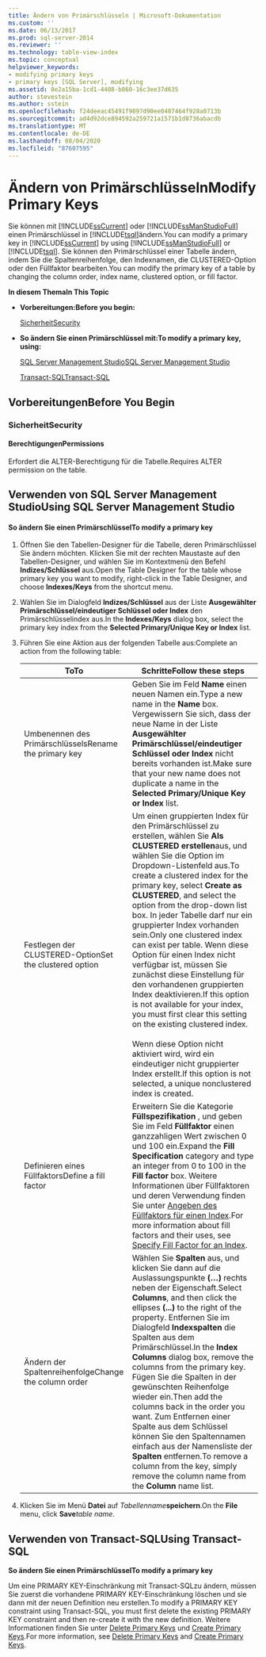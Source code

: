 ```yaml
---
title: Ändern von Primärschlüsseln | Microsoft-Dokumentation
ms.custom: ''
ms.date: 06/13/2017
ms.prod: sql-server-2014
ms.reviewer: ''
ms.technology: table-view-index
ms.topic: conceptual
helpviewer_keywords:
- modifying primary keys
- primary keys [SQL Server], modifying
ms.assetid: 8e2a15ba-1cd1-4408-b860-16c3ee37d635
author: stevestein
ms.author: sstein
ms.openlocfilehash: f24deeac45491f9097d90ee0407464f928a0713b
ms.sourcegitcommit: ad4d92dce894592a259721a1571b1d8736abacdb
ms.translationtype: MT
ms.contentlocale: de-DE
ms.lasthandoff: 08/04/2020
ms.locfileid: "87607595"
---
```

# <a name="modify-primary-keys"></a><span data-ttu-id="17ab9-102">Ändern von Primärschlüsseln</span><span class="sxs-lookup"><span data-stu-id="17ab9-102">Modify Primary Keys</span></span>
  <span data-ttu-id="17ab9-103">Sie können mit [!INCLUDE[ssCurrent](../../includes/sscurrent-md.md)] oder [!INCLUDE[ssManStudioFull](../../includes/ssmanstudiofull-md.md)] einen Primärschlüssel in [!INCLUDE[tsql](../../includes/tsql-md.md)]ändern.</span><span class="sxs-lookup"><span data-stu-id="17ab9-103">You can modify a primary key in [!INCLUDE[ssCurrent](../../includes/sscurrent-md.md)] by using [!INCLUDE[ssManStudioFull](../../includes/ssmanstudiofull-md.md)] or [!INCLUDE[tsql](../../includes/tsql-md.md)].</span></span> <span data-ttu-id="17ab9-104">Sie können den Primärschlüssel einer Tabelle ändern, indem Sie die Spaltenreihenfolge, den Indexnamen, die CLUSTERED-Option oder den Füllfaktor bearbeiten.</span><span class="sxs-lookup"><span data-stu-id="17ab9-104">You can modify the primary key of a table by changing the column order, index name, clustered option, or fill factor.</span></span>  
  
 <span data-ttu-id="17ab9-105">**In diesem Thema**</span><span class="sxs-lookup"><span data-stu-id="17ab9-105">**In This Topic**</span></span>  
  
-   <span data-ttu-id="17ab9-106">**Vorbereitungen:**</span><span class="sxs-lookup"><span data-stu-id="17ab9-106">**Before you begin:**</span></span>  
  
     [<span data-ttu-id="17ab9-107">Sicherheit</span><span class="sxs-lookup"><span data-stu-id="17ab9-107">Security</span></span>](#Security)  
  
-   <span data-ttu-id="17ab9-108">**So ändern Sie einen Primärschlüssel mit:**</span><span class="sxs-lookup"><span data-stu-id="17ab9-108">**To modify a primary key, using:**</span></span>  
  
     [<span data-ttu-id="17ab9-109">SQL Server Management Studio</span><span class="sxs-lookup"><span data-stu-id="17ab9-109">SQL Server Management Studio</span></span>](#SSMSProcedure)  
  
     [<span data-ttu-id="17ab9-110">Transact-SQL</span><span class="sxs-lookup"><span data-stu-id="17ab9-110">Transact-SQL</span></span>](#TsqlProcedure)  
  
##  <a name="before-you-begin"></a><a name="BeforeYouBegin"></a> <span data-ttu-id="17ab9-111">Vorbereitungen</span><span class="sxs-lookup"><span data-stu-id="17ab9-111">Before You Begin</span></span>  
  
###  <a name="security"></a><a name="Security"></a> <span data-ttu-id="17ab9-112">Sicherheit</span><span class="sxs-lookup"><span data-stu-id="17ab9-112">Security</span></span>  
  
####  <a name="permissions"></a><a name="Permissions"></a> <span data-ttu-id="17ab9-113">Berechtigungen</span><span class="sxs-lookup"><span data-stu-id="17ab9-113">Permissions</span></span>  
 <span data-ttu-id="17ab9-114">Erfordert die ALTER-Berechtigung für die Tabelle.</span><span class="sxs-lookup"><span data-stu-id="17ab9-114">Requires ALTER permission on the table.</span></span>  
  
##  <a name="using-sql-server-management-studio"></a><a name="SSMSProcedure"></a> <span data-ttu-id="17ab9-115">Verwenden von SQL Server Management Studio</span><span class="sxs-lookup"><span data-stu-id="17ab9-115">Using SQL Server Management Studio</span></span>  
  
#### <a name="to-modify-a-primary-key"></a><span data-ttu-id="17ab9-116">So ändern Sie einen Primärschlüssel</span><span class="sxs-lookup"><span data-stu-id="17ab9-116">To modify a primary key</span></span>  
  
1.  <span data-ttu-id="17ab9-117">Öffnen Sie den Tabellen-Designer für die Tabelle, deren Primärschlüssel Sie ändern möchten. Klicken Sie mit der rechten Maustaste auf den Tabellen-Designer, und wählen Sie im Kontextmenü den Befehl **Indizes/Schlüssel** aus.</span><span class="sxs-lookup"><span data-stu-id="17ab9-117">Open the Table Designer for the table whose primary key you want to modify, right-click in the Table Designer, and choose **Indexes/Keys** from the shortcut menu.</span></span>  
  
2.  <span data-ttu-id="17ab9-118">Wählen Sie im Dialogfeld **Indizes/Schlüssel** aus der Liste **Ausgewählter Primärschlüssel/eindeutiger Schlüssel oder Index** den Primärschlüsselindex aus.</span><span class="sxs-lookup"><span data-stu-id="17ab9-118">In the **Indexes/Keys** dialog box, select the primary key index from the **Selected Primary/Unique Key or Index** list.</span></span>  
  
3.  <span data-ttu-id="17ab9-119">Führen Sie eine Aktion aus der folgenden Tabelle aus:</span><span class="sxs-lookup"><span data-stu-id="17ab9-119">Complete an action from the following table:</span></span>  
  
    |<span data-ttu-id="17ab9-120">To</span><span class="sxs-lookup"><span data-stu-id="17ab9-120">To</span></span>|<span data-ttu-id="17ab9-121">Schritte</span><span class="sxs-lookup"><span data-stu-id="17ab9-121">Follow these steps</span></span>|  
    |--------|------------------------|  
    |<span data-ttu-id="17ab9-122">Umbenennen des Primärschlüssels</span><span class="sxs-lookup"><span data-stu-id="17ab9-122">Rename the primary key</span></span>|<span data-ttu-id="17ab9-123">Geben Sie im Feld **Name** einen neuen Namen ein.</span><span class="sxs-lookup"><span data-stu-id="17ab9-123">Type a new name in the **Name** box.</span></span> <span data-ttu-id="17ab9-124">Vergewissern Sie sich, dass der neue Name in der Liste **Ausgewählter Primärschlüssel/eindeutiger Schlüssel oder Index** nicht bereits vorhanden ist.</span><span class="sxs-lookup"><span data-stu-id="17ab9-124">Make sure that your new name does not duplicate a name in the **Selected Primary/Unique Key or Index** list.</span></span>|  
    |<span data-ttu-id="17ab9-125">Festlegen der CLUSTERED-Option</span><span class="sxs-lookup"><span data-stu-id="17ab9-125">Set the clustered option</span></span>|<span data-ttu-id="17ab9-126">Um einen gruppierten Index für den Primärschlüssel zu erstellen, wählen Sie **Als CLUSTERED erstellen**aus, und wählen Sie die Option im Dropdown-Listenfeld aus.</span><span class="sxs-lookup"><span data-stu-id="17ab9-126">To create a clustered index for the primary key, select **Create as CLUSTERED**, and select the option from the drop-down list box.</span></span> <span data-ttu-id="17ab9-127">In jeder Tabelle darf nur ein gruppierter Index vorhanden sein.</span><span class="sxs-lookup"><span data-stu-id="17ab9-127">Only one clustered index can exist per table.</span></span> <span data-ttu-id="17ab9-128">Wenn diese Option für einen Index nicht verfügbar ist, müssen Sie zunächst diese Einstellung für den vorhandenen gruppierten Index deaktivieren.</span><span class="sxs-lookup"><span data-stu-id="17ab9-128">If this option is not available for your index, you must first clear this setting on the existing clustered index.</span></span><br /><br /> <span data-ttu-id="17ab9-129">Wenn diese Option nicht aktiviert wird, wird ein eindeutiger nicht gruppierter Index erstellt.</span><span class="sxs-lookup"><span data-stu-id="17ab9-129">If this option is not selected, a unique nonclustered index is created.</span></span>|  
    |<span data-ttu-id="17ab9-130">Definieren eines Füllfaktors</span><span class="sxs-lookup"><span data-stu-id="17ab9-130">Define a fill factor</span></span>|<span data-ttu-id="17ab9-131">Erweitern Sie die Kategorie **Füllspezifikation** , und geben Sie im Feld **Füllfaktor** einen ganzzahligen Wert zwischen 0 und 100 ein.</span><span class="sxs-lookup"><span data-stu-id="17ab9-131">Expand the **Fill Specification** category and type an integer from 0 to 100 in the **Fill factor** box.</span></span> <span data-ttu-id="17ab9-132">Weitere Informationen über Füllfaktoren und deren Verwendung finden Sie unter [Angeben des Füllfaktors für einen Index](../indexes/specify-fill-factor-for-an-index.md).</span><span class="sxs-lookup"><span data-stu-id="17ab9-132">For more information about fill factors and their uses, see [Specify Fill Factor for an Index](../indexes/specify-fill-factor-for-an-index.md).</span></span>|  
    |<span data-ttu-id="17ab9-133">Ändern der Spaltenreihenfolge</span><span class="sxs-lookup"><span data-stu-id="17ab9-133">Change the column order</span></span>|<span data-ttu-id="17ab9-134">Wählen Sie **Spalten** aus, und klicken Sie dann auf die Auslassungspunkte **(…)** rechts neben der Eigenschaft.</span><span class="sxs-lookup"><span data-stu-id="17ab9-134">Select **Columns**, and then click the ellipses **(...)** to the right of the property.</span></span> <span data-ttu-id="17ab9-135">Entfernen Sie im Dialogfeld  **Indexspalten** die Spalten aus dem Primärschlüssel.</span><span class="sxs-lookup"><span data-stu-id="17ab9-135">In the  **Index Columns** dialog box, remove the columns from the primary key.</span></span> <span data-ttu-id="17ab9-136">Fügen Sie die Spalten in der gewünschten Reihenfolge wieder ein.</span><span class="sxs-lookup"><span data-stu-id="17ab9-136">Then add the columns back in the order you want.</span></span> <span data-ttu-id="17ab9-137">Zum Entfernen einer Spalte aus dem Schlüssel können Sie den Spaltennamen einfach aus der Namensliste der **Spalten** entfernen.</span><span class="sxs-lookup"><span data-stu-id="17ab9-137">To remove a column from the key, simply remove the column name from the **Column** name list.</span></span>|  
  
4.  <span data-ttu-id="17ab9-138">Klicken Sie im Menü **Datei** auf _Tabellenname_**speichern**.</span><span class="sxs-lookup"><span data-stu-id="17ab9-138">On the **File** menu, click **Save**_table name_.</span></span>  
  
##  <a name="using-transact-sql"></a><a name="TsqlProcedure"></a> <span data-ttu-id="17ab9-139">Verwenden von Transact-SQL</span><span class="sxs-lookup"><span data-stu-id="17ab9-139">Using Transact-SQL</span></span>  
 <span data-ttu-id="17ab9-140">**So ändern Sie einen Primärschlüssel**</span><span class="sxs-lookup"><span data-stu-id="17ab9-140">**To modify a primary key**</span></span>  
  
 <span data-ttu-id="17ab9-141">Um eine PRIMARY KEY-Einschränkung mit Transact-SQLzu ändern, müssen Sie zuerst die vorhandene PRIMARY KEY-Einschränkung löschen und sie dann mit der neuen Definition neu erstellen.</span><span class="sxs-lookup"><span data-stu-id="17ab9-141">To modify a PRIMARY KEY constraint using Transact-SQL, you must first delete the existing PRIMARY KEY constraint and then re-create it with the new definition.</span></span> <span data-ttu-id="17ab9-142">Weitere Informationen finden Sie unter [Delete Primary Keys](delete-primary-keys.md) und [Create Primary Keys](create-primary-keys.md).</span><span class="sxs-lookup"><span data-stu-id="17ab9-142">For more information, see [Delete Primary Keys](delete-primary-keys.md) and [Create Primary Keys](create-primary-keys.md).</span></span>  
  
###  <a name="TsqlExample"></a>  
